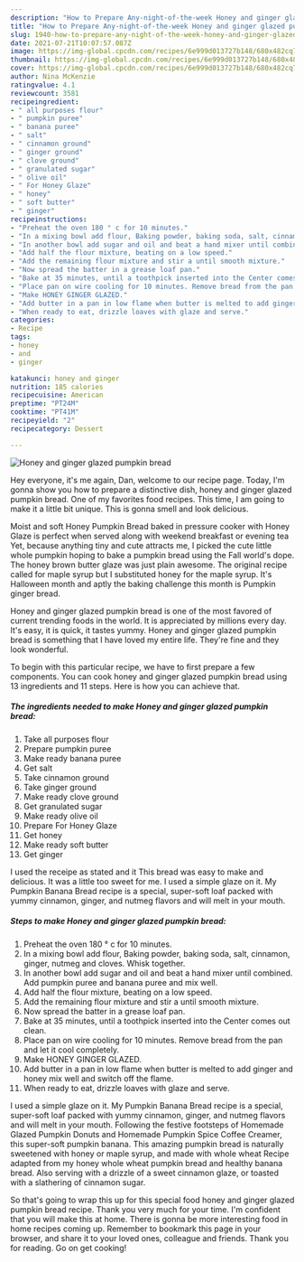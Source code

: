 ```yaml
---
description: "How to Prepare Any-night-of-the-week Honey and ginger glazed pumpkin bread"
title: "How to Prepare Any-night-of-the-week Honey and ginger glazed pumpkin bread"
slug: 1940-how-to-prepare-any-night-of-the-week-honey-and-ginger-glazed-pumpkin-bread
date: 2021-07-21T10:07:57.087Z
image: https://img-global.cpcdn.com/recipes/6e999d013727b148/680x482cq70/honey-and-ginger-glazed-pumpkin-bread-recipe-main-photo.jpg
thumbnail: https://img-global.cpcdn.com/recipes/6e999d013727b148/680x482cq70/honey-and-ginger-glazed-pumpkin-bread-recipe-main-photo.jpg
cover: https://img-global.cpcdn.com/recipes/6e999d013727b148/680x482cq70/honey-and-ginger-glazed-pumpkin-bread-recipe-main-photo.jpg
author: Nina McKenzie
ratingvalue: 4.1
reviewcount: 3581
recipeingredient:
- " all purposes flour"
- " pumpkin puree"
- " banana puree"
- " salt"
- " cinnamon ground"
- " ginger ground"
- " clove ground"
- " granulated sugar"
- " olive oil"
- " For Honey Glaze"
- " honey"
- " soft butter"
- " ginger"
recipeinstructions:
- "Preheat the oven 180 ° c for 10 minutes."
- "In a mixing bowl add flour, Baking powder, baking soda, salt, cinnamon, ginger, nutmeg and cloves. Whisk together."
- "In another bowl add sugar and oil and beat a hand mixer until combined. Add pumpkin puree and banana puree and mix well."
- "Add half the flour mixture, beating on a low speed."
- "Add the remaining flour mixture and stir a until smooth mixture."
- "Now spread the batter in a grease loaf pan."
- "Bake at 35 minutes, until a toothpick inserted into the Center comes out clean."
- "Place pan on wire cooling for 10 minutes. Remove bread from the pan and let it cool completely."
- "Make HONEY GINGER GLAZED."
- "Add butter in a pan in low flame when butter is melted to add ginger and honey mix well and switch off the flame."
- "When ready to eat, drizzle loaves with glaze and serve."
categories:
- Recipe
tags:
- honey
- and
- ginger

katakunci: honey and ginger 
nutrition: 185 calories
recipecuisine: American
preptime: "PT24M"
cooktime: "PT41M"
recipeyield: "2"
recipecategory: Dessert

---
```



![Honey and ginger glazed pumpkin bread](https://img-global.cpcdn.com/recipes/6e999d013727b148/680x482cq70/honey-and-ginger-glazed-pumpkin-bread-recipe-main-photo.jpg)

Hey everyone, it's me again, Dan, welcome to our recipe page. Today, I'm gonna show you how to prepare a distinctive dish, honey and ginger glazed pumpkin bread. One of my favorites food recipes. This time, I am going to make it a little bit unique. This is gonna smell and look delicious.

Moist and soft Honey Pumpkin Bread baked in pressure cooker with Honey Glaze is perfect when served along with weekend breakfast or evening tea Yet, because anything tiny and cute attracts me, I picked the cute little whole pumpkin hoping to bake a pumpkin bread using the Fall world&#39;s dope. The honey brown butter glaze was just plain awesome. The original recipe called for maple syrup but I substituted honey for the maple syrup. It&#39;s Halloween month and aptly the baking challenge this month is Pumpkin ginger bread.

Honey and ginger glazed pumpkin bread is one of the most favored of current trending foods in the world. It is appreciated by millions every day. It's easy, it is quick, it tastes yummy. Honey and ginger glazed pumpkin bread is something that I have loved my entire life. They're fine and they look wonderful.


To begin with this particular recipe, we have to first prepare a few components. You can cook honey and ginger glazed pumpkin bread using 13 ingredients and 11 steps. Here is how you can achieve that.

<!--inarticleads1-->

##### The ingredients needed to make Honey and ginger glazed pumpkin bread:

1. Take  all purposes flour
1. Prepare  pumpkin puree
1. Make ready  banana puree
1. Get  salt
1. Take  cinnamon ground
1. Take  ginger ground
1. Make ready  clove ground
1. Get  granulated sugar
1. Make ready  olive oil
1. Prepare  For Honey Glaze
1. Get  honey
1. Make ready  soft butter
1. Get  ginger


I used the receipe as stated and it This bread was easy to make and delicious. It was a little too sweet for me. I used a simple glaze on it. My Pumpkin Banana Bread recipe is a special, super-soft loaf packed with yummy cinnamon, ginger, and nutmeg flavors and will melt in your mouth. 

<!--inarticleads2-->

##### Steps to make Honey and ginger glazed pumpkin bread:

1. Preheat the oven 180 ° c for 10 minutes.
1. In a mixing bowl add flour, Baking powder, baking soda, salt, cinnamon, ginger, nutmeg and cloves. Whisk together.
1. In another bowl add sugar and oil and beat a hand mixer until combined. Add pumpkin puree and banana puree and mix well.
1. Add half the flour mixture, beating on a low speed.
1. Add the remaining flour mixture and stir a until smooth mixture.
1. Now spread the batter in a grease loaf pan.
1. Bake at 35 minutes, until a toothpick inserted into the Center comes out clean.
1. Place pan on wire cooling for 10 minutes. Remove bread from the pan and let it cool completely.
1. Make HONEY GINGER GLAZED.
1. Add butter in a pan in low flame when butter is melted to add ginger and honey mix well and switch off the flame.
1. When ready to eat, drizzle loaves with glaze and serve.


I used a simple glaze on it. My Pumpkin Banana Bread recipe is a special, super-soft loaf packed with yummy cinnamon, ginger, and nutmeg flavors and will melt in your mouth. Following the festive footsteps of Homemade Glazed Pumpkin Donuts and Homemade Pumpkin Spice Coffee Creamer, this super-soft pumpkin banana. This amazing pumpkin bread is naturally sweetened with honey or maple syrup, and made with whole wheat Recipe adapted from my honey whole wheat pumpkin bread and healthy banana bread. Also serving with a drizzle of a sweet cinnamon glaze, or toasted with a slathering of cinnamon sugar. 

So that's going to wrap this up for this special food honey and ginger glazed pumpkin bread recipe. Thank you very much for your time. I'm confident that you will make this at home. There is gonna be more interesting food in home recipes coming up. Remember to bookmark this page in your browser, and share it to your loved ones, colleague and friends. Thank you for reading. Go on get cooking!
